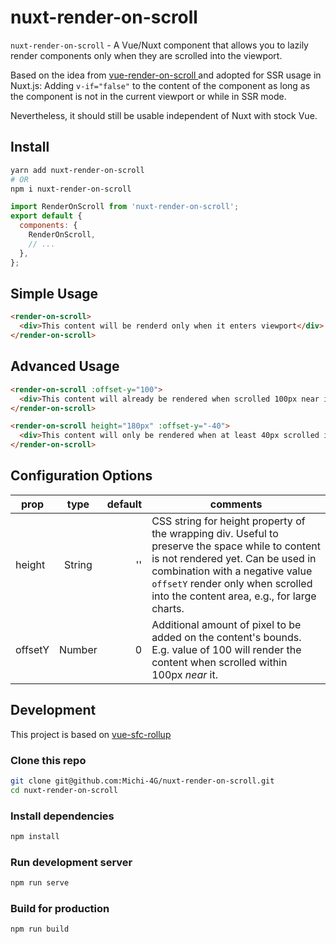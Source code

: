 # nuxt-render-on-scroll
`nuxt-render-on-scroll` -  A Vue/Nuxt component that allows you to lazily render components only when they are scrolled into the viewport.

Based on the idea from [vue-render-on-scroll
](https://github.com/petr-nazarov/vue-render-on-scroll) and adopted for SSR usage in Nuxt.js:
Adding `v-if="false"` to the content of the component as long as the component is not in the current viewport or while in SSR mode. 

Nevertheless, it should still be usable independent of Nuxt with stock Vue.

## Install
```sh 
yarn add nuxt-render-on-scroll
# OR
npm i nuxt-render-on-scroll
```
```js 
import RenderOnScroll from 'nuxt-render-on-scroll';
export default {
  components: {
    RenderOnScroll,
    // ...
  },
};
```


## Simple Usage
```html
<render-on-scroll>
  <div>This content will be renderd only when it enters viewport</div>
</render-on-scroll>
```

## Advanced Usage
```html
<render-on-scroll :offset-y="100">
  <div>This content will already be rendered when scrolled 100px near it</div>
</render-on-scroll>
```
```html
<render-on-scroll height="180px" :offset-y="-40">
  <div>This content will only be rendered when at least 40px scrolled into the 180px high placeholder space</div>
</render-on-scroll>
```
## Configuration Options
| prop        | type           | default  | comments |
| ------------|:--------------:| --------:| ---------|
| height       | String         | ''        |   CSS string for height property of the wrapping div. Useful to preserve the space while to content is not rendered yet. Can be used in combination with a negative value `offsetY` render only when scrolled into the content area, e.g., for large charts.     |
| offsetY    | Number         | 0        |  Additional amount of pixel to be added on the content's bounds. E.g. value of 100 will render the content when scrolled within 100px _near_ it.        |

## Development
This project is based on [vue-sfc-rollup](https://github.com/team-innovation/vue-sfc-rollup)
### Clone this repo
```sh 
git clone git@github.com:Michi-4G/nuxt-render-on-scroll.git
cd nuxt-render-on-scroll
```

### Install dependencies
```sh 
npm install
```

### Run development server
```sh 
npm run serve
```

### Build for production
```sh 
npm run build
```
